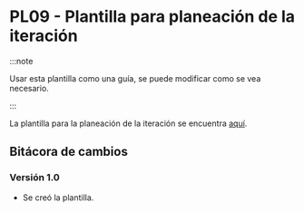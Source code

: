 # PL09 - Plantilla para planeación de la iteración

:::note

Usar esta plantilla como una guía, se puede modificar como se vea necesario.

:::

La plantilla para la planeación de la iteración se encuentra [aquí](https://docs.google.com/spreadsheets/d/16f-DMyEdRWJv8i912wG2XAdjriofDox448LiZrLuX9c/edit?usp=sharing).

## Bitácora de cambios

### Versión 1.0

- Se creó la plantilla.
